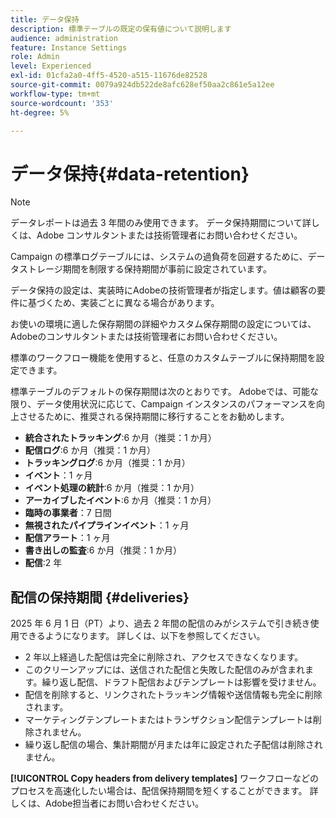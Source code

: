 ```yaml
---
title: データ保持
description: 標準テーブルの既定の保有値について説明します
audience: administration
feature: Instance Settings
role: Admin
level: Experienced
exl-id: 01cfa2a0-4ff5-4520-a515-11676de82528
source-git-commit: 0079a924db522de8afc628ef50aa2c861e5a12ee
workflow-type: tm+mt
source-wordcount: '353'
ht-degree: 5%

---
```


# データ保持{#data-retention}

>[!NOTE]
>
>データレポートは過去 3 年間のみ使用できます。 データ保持期間について詳しくは、Adobe コンサルタントまたは技術管理者にお問い合わせください。

Campaign の標準ログテーブルには、システムの過負荷を回避するために、データストレージ期間を制限する保持期間が事前に設定されています。

データ保持の設定は、実装時にAdobeの技術管理者が指定します。値は顧客の要件に基づくため、実装ごとに異なる場合があります。

お使いの環境に適した保存期間の詳細やカスタム保存期間の設定については、Adobeのコンサルタントまたは技術管理者にお問い合わせください。

標準のワークフロー機能を使用すると、任意のカスタムテーブルに保持期間を設定できます。

標準テーブルのデフォルトの保存期間は次のとおりです。 Adobeでは、可能な限り、データ使用状況に応じて、Campaign インスタンスのパフォーマンスを向上させるために、推奨される保持期間に移行することをお勧めします。

* **統合されたトラッキング**:6 か月（推奨：1 か月）
* **配信ログ**:6 か月（推奨：1 か月）
* **トラッキングログ**:6 か月（推奨：1 か月）
* **イベント**：1 ヶ月
* **イベント処理の統計**:6 か月（推奨：1 か月）
* **アーカイブしたイベント**:6 か月（推奨：1 か月）
* **臨時の事業者**：7 日間
* **無視されたパイプラインイベント**：1 ヶ月
* **配信アラート**：1 ヶ月
* **書き出しの監査**:6 か月（推奨：1 か月）
* **配信**:2 年

## 配信の保持期間 {#deliveries}

<!-- By default, the retention period for deliveries is unlimited.-->

2025 年 6 月 1 日（PT）より、過去 2 年間の配信のみがシステムで引き続き使用できるようになります。 詳しくは、以下を参照してください。

* 2 年以上経過した配信は完全に削除され、アクセスできなくなります。
* このクリーンアップには、送信された配信と失敗した配信のみが含まれます。繰り返し配信、ドラフト配信およびテンプレートは影響を受けません。
* 配信を削除すると、リンクされたトラッキング情報や送信情報も完全に削除されます。
* マーケティングテンプレートまたはトランザクション配信テンプレートは削除されません。
* 繰り返し配信の場合、集計期間が月または年に設定された子配信は削除されません。

**[!UICONTROL Copy headers from delivery templates]** ワークフローなどのプロセスを高速化したい場合は、配信保持期間を短くすることができます。 詳しくは、Adobe担当者にお問い合わせください。

<!--

However, if there is a high volume of deliveries on your instance, you can update the **NmsCleanup_DeliveryPurgeDelay** option available from the **[!UICONTROL Administration]** > **[!UICONTROL Application settings]** menu.

Each time the **[!UICONTROL Database cleanup]** workflow is run, the deliveries meeting the conditions set for this option will be deleted.

-->

<!--

When updating the **NmsCleanup_DeliveryPurgeDelay** option, it is recommended to proceed gradually with multiple iterations. For example, you can start by setting the value to 300 days, then 180 days, then 120 days, and so on - making sure iterations are at least 2 days apart. Otherwise, the **[!UICONTROL Database cleanup]** workflow may take much longer because of a large number of deliveries to delete.

This action can help speeding up processes such as the **[!UICONTROL Copy headers from delivery templates]** workflow. Learn more on technical workflows in [this section](technical-workflows.md).

The default value for the **NmsCleanup_DeliveryPurgeDelay** option is `-1`. In this case, no delivery is deleted.

For example, if you set it to `180`, any non-template deliveries that have not been updated in the last 180 days will be deleted when the **[!UICONTROL Database cleanup]** workflow is run.

-->


